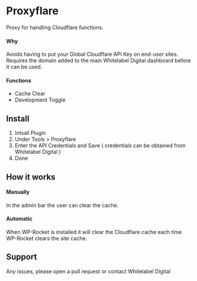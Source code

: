 # Proxyflare
Proxy for handling Cloudflare functions. 

#### Why

Avoids having to put your Global Cloudflare API Key on end-user sites. Requires the domain added to the main Whitelabel Digital dashboard before it can be used.

#### Functions

- Cache Clear
- Development Toggle


## Install
1. Intsall Plugin
2. Under Tools > Proxyflare
3. Enter the API Credentials and Save ( credentials can be obtained from Whitelabel Digital )
4. Done

## How it works
#### Manually 
In the admin bar the user can clear the cache.

#### Automatic
When WP-Rocket is installed it will clear the Cloudflare cache each time WP-Rocket clears the site cache.

## Support
Any issues, please open a pull request or contact Whitelabel Digital
